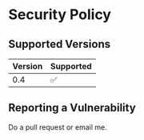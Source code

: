 # Security Policy

## Supported Versions

| Version | Supported          |
| ------- | ------------------ |
| 0.4   | :white_check_mark: |


## Reporting a Vulnerability

Do a pull request or email me.
